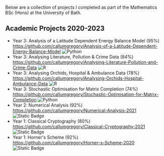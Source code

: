 <p align="center">
  <![intro pic](https://github.com/callumgregory/callumgregory/assets/139076366/46257324-5831-4c96-86a0-b15d10d42c19)>
</p>

Below are a collection of projects I completed as part of the Mathematics BSc (Hons) at the University of Bath. 

## Academic Projects 2020-2023
- Year 3: Analysis of a Latitude Dependent Energy Balance Model (95%) https://github.com/callumgregory/Analysis-of-a-Latitude-Dependent-Energy-Balance-Model ![Python](https://img.shields.io/badge/Python-3670A0?style=flat&logo=python&logoColor=ffdd54)
- Year 3: Analysing Literature, Pollution & Crime Data (84%) https://github.com/callumgregory/Analysing-Literature-Pollution-and-Crime-Data ![R](https://img.shields.io/badge/R-%23276DC3.svg?style=flat&logo=r&logoColor=white)
- Year 3: Analysing Orchids, Hospital & Ambulance Data (78%) https://github.com/callumgregory/Analysing-Orchids-Hospital-Ambulance-Data ![R](https://img.shields.io/badge/R-%23276DC3.svg?style=flat&logo=r&logoColor=white)
- Year 3: Stochastic Optimisation for Matrix Completion (74%) https://github.com/callumgregory/Stochastic-Optimisation-for-Matrix-Completion ![Python](https://img.shields.io/badge/Python-3670A0?style=flat&logo=python&logoColor=ffdd54)
- Year 2: Numerical Analysis (92%) https://github.com/callumgregory/Numerical-Analysis-2021 ![Static Badge](https://img.shields.io/badge/MATLAB-blue)
- Year 1: Classical Cryptography (80%) https://github.com/callumgregory/Classical-Cryptography-2021 ![Static Badge](https://img.shields.io/badge/MATLAB-blue)
- Year 1: Horner's Scheme (92%) https://github.com/callumgregory/Horner-s-Scheme-2020 ![Static Badge](https://img.shields.io/badge/MATLAB-blue)

<!---
callumgregory/callumgregory is a ✨ special ✨ repository because its `README.md` (this file) appears on your GitHub profile.
You can click the Preview link to take a look at your changes.
--->

